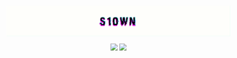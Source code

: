 [![Header](https://github.com/s10wn/s10wn/blob/main/assets/s10wn.gif)](https://t.me/s1own)
<!-- ![Anurag's GitHub stats](https://github-readme-stats.vercel.app/api?username=s10wn&count_private=true&show_icons=true&theme=midnight-purple)
![Top Langs](https://github-readme-stats.vercel.app/api/top-langs/?username=s10wn&layout=compact&theme=midnight-purple&count_private=true) -->
<div align = "center">
  <img src = "https://github-readme-stats.vercel.app/api?username=s10wn&count_private=true&show_icons=true&theme=midnight-purple&hide_border=true" width = 550>
  <img src = "https://github-readme-streak-stats.herokuapp.com?user=s10wn&theme=midnight-purple&hide_border=true&count_private=true" width = 550>
</div>
<!--
**s10wn/s10wn** is a ✨ _special_ ✨ repository because its `README.md` (this file) appears on your GitHub profile.

Here are some ideas to get you started:

- 🔭 I’m currently working on ...
- 🌱 I’m currently learning ...
- 👯 I’m looking to collaborate on ...
- 🤔 I’m looking for help with ...
- 💬 Ask me about ...
- 📫 How to reach me: ...
- 😄 Pronouns: ...
- ⚡ Fun fact: ...
-->
